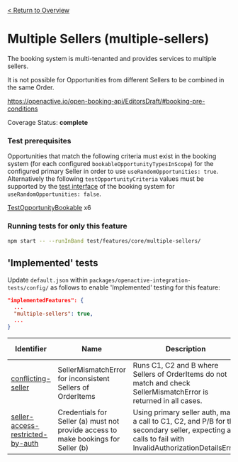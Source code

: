[< Return to Overview](../../README.md)
# Multiple Sellers (multiple-sellers)

The booking system is multi-tenanted and provides services to multiple sellers.

It is not possible for Opportunities from different Sellers to be combined in the same Order.

https://openactive.io/open-booking-api/EditorsDraft/#booking-pre-conditions

Coverage Status: **complete**
### Test prerequisites
Opportunities that match the following criteria must exist in the booking system (for each configured `bookableOpportunityTypesInScope`) for the configured primary Seller in order to use `useRandomOpportunities: true`. Alternatively the following `testOpportunityCriteria` values must be supported by the [test interface](https://openactive.io/test-interface/) of the booking system for `useRandomOpportunities: false`.

[TestOpportunityBookable](https://openactive.io/test-interface#TestOpportunityBookable) x6


### Running tests for only this feature

```bash
npm start -- --runInBand test/features/core/multiple-sellers/
```



## 'Implemented' tests

Update `default.json` within `packages/openactive-integration-tests/config/` as follows to enable 'Implemented' testing for this feature:

```json
"implementedFeatures": {
  ...
  "multiple-sellers": true,
  ...
}
```

| Identifier | Name | Description | Prerequisites per Opportunity Type |
|------------|------|-------------|---------------|
| [conflicting-seller](./implemented/conflicting-seller-test.js) | SellerMismatchError for inconsistent Sellers of OrderItems | Runs C1, C2 and B where Sellers of OrderItems do not match and check SellerMismatchError is returned in all cases. | [TestOpportunityBookable](https://openactive.io/test-interface#TestOpportunityBookable) x2 |
| [seller-access-restricted-by-auth](./implemented/seller-access-restricted-by-auth-test.js) | Credentials for Seller (a) must not provide access to make bookings for Seller (b) | Using primary seller auth, make a call to C1, C2, and P/B for the secondary seller, expecting all calls to fail with InvalidAuthorizationDetailsError | [TestOpportunityBookable](https://openactive.io/test-interface#TestOpportunityBookable) x4 |


